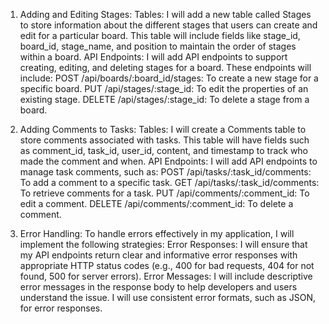 1. Adding and Editing Stages:
Tables: I will add a new table called Stages to store information about the different stages that users can create and edit for a particular board. This table will include fields like stage_id, board_id, stage_name, and position to maintain the order of stages within a board.
API Endpoints: I will add API endpoints to support creating, editing, and deleting stages for a board. These endpoints will include:
POST /api/boards/:board_id/stages: To create a new stage for a specific board.
PUT /api/stages/:stage_id: To edit the properties of an existing stage.
DELETE /api/stages/:stage_id: To delete a stage from a board.

2. Adding Comments to Tasks:
Tables: I will create a Comments table to store comments associated with tasks. This table will have fields such as comment_id, task_id, user_id, content, and timestamp to track who made the comment and when.
API Endpoints: I will add API endpoints to manage task comments, such as:
POST /api/tasks/:task_id/comments: To add a comment to a specific task.
GET /api/tasks/:task_id/comments: To retrieve comments for a task.
PUT /api/comments/:comment_id: To edit a comment.
DELETE /api/comments/:comment_id: To delete a comment.

3. Error Handling:
To handle errors effectively in my application, I will implement the following strategies:
Error Responses: I will ensure that my API endpoints return clear and informative error responses with appropriate HTTP status codes (e.g., 400 for bad requests, 404 for not found, 500 for server errors).
Error Messages: I will include descriptive error messages in the response body to help developers and users understand the issue. I will use consistent error formats, such as JSON, for error responses.
